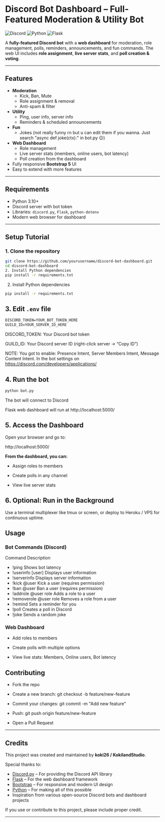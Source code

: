 # Discord Bot Dashboard – Full-Featured Moderation & Utility Bot

![Discord](https://img.shields.io/badge/Platform-Discord-blue)
![Python](https://img.shields.io/badge/Python-3.10+-blue)
![Flask](https://img.shields.io/badge/Flask-Web%20UI-lightgrey)

A **fully-featured Discord bot** with a **web dashboard** for moderation, role management, polls, reminders, announcements, and fun commands. The web UI includes **role assignment**, **live server stats**, and **poll creation & voting**.

---

## Features

- **Moderation**
  - Kick, Ban, Mute
  - Role assignment & removal
  - Anti-spam & filter
- **Utility**
  - Ping, user info, server info
  - Reminders & scheduled announcements
- **Fun**
  - Jokes (not really funny rn but u can edit them if you wanna. Just search "async def joke(ctx):" in bot.py 😉)
- **Web Dashboard**
  - Role management
  - Live server stats (members, online users, bot latency)
  - Poll creation from the dashboard
- Fully responsive **Bootstrap 5** UI
- Easy to extend with more features

---

## Requirements

- Python 3.10+  
- Discord server with bot token  
- Libraries: `discord.py`, `Flask`, `python-dotenv`  
- Modern web browser for dashboard  

---

## Setup Tutorial

### 1. Clone the repository

```bash
git clone https://github.com/yourusername/discord-bot-dashboard.git
cd discord-bot-dashboard
2. Install Python dependencies
pip install -r requirements.txt
```
2. Install Python dependencies
```bash
pip install -r requirements.txt
```

## 3. Edit `.env` file
```txt
DISCORD_TOKEN=YOUR_BOT_TOKEN_HERE
GUILD_ID=YOUR_SERVER_ID_HERE
```

DISCORD_TOKEN: Your Discord bot token

GUILD_ID: Your Discord server ID (right-click server → “Copy ID”)

NOTE: You got to enable: Presence Intent, Server Members Intent, Message Content Intent. In the bot settings on https://discord.com/developers/applications/

## 4. Run the bot
```bash
python bot.py
```

The bot will connect to Discord

Flask web dashboard will run at http://localhost:5000/

## 5. Access the Dashboard

Open your browser and go to:

http://localhost:5000/

**From the dashboard, you can:**

- Assign roles to members

- Create polls in any channel

- View live server stats

## 6. Optional: Run in the Background

Use a terminal multiplexer like tmux or screen, or deploy to Heroku / VPS for continuous uptime.

## Usage

### Bot Commands (Discord)

Command	Description
- !ping	Shows bot latency
- !userinfo [user]	Displays user information
- !serverinfo	Displays server information
- !kick @user	Kick a user (requires permission)
- !ban @user	Ban a user (requires permission)
- !addrole @user role	Adds a role to a user
- !removerole @user role	Removes a role from a user
- !remind <minutes> <task>	Sets a reminder for you
- !poll <question> <options>	Creates a poll in Discord
- !joke	Sends a random joke

### Web Dashboard

- Add roles to members

- Create polls with multiple options

- View live stats: Members, Online users, Bot latency


## Contributing

- Fork the repo

- Create a new branch: git checkout -b feature/new-feature

- Commit your changes: git commit -m "Add new feature"

- Push: git push origin feature/new-feature

- Open a Pull Request

---

## Credits

This project was created and maintained by **koki26 / KokilandStudio**.  

Special thanks to:

- [Discord.py](https://discordpy.readthedocs.io/) – For providing the Discord API library  
- [Flask](https://flask.palletsprojects.com/) – For the web dashboard framework  
- [Bootstrap](https://getbootstrap.com/) – For responsive and modern UI design  
- [Python](https://www.python.org/) – For making all of this possible  
- Inspiration from various open-source Discord bots and dashboard projects  

If you use or contribute to this project, please include proper credit.  

---
